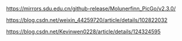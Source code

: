 https://mirrors.sdu.edu.cn/github-release/Molunerfinn_PicGo/v2.3.0/

https://blog.csdn.net/weixin_44259720/article/details/102822032



https://blog.csdn.net/Kevinwen0228/article/details/124324595



